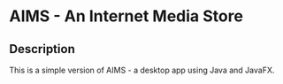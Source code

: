 # AIMS - An Internet Media Store
## Description
This is a simple version of AIMS - a desktop app using Java and JavaFX.
